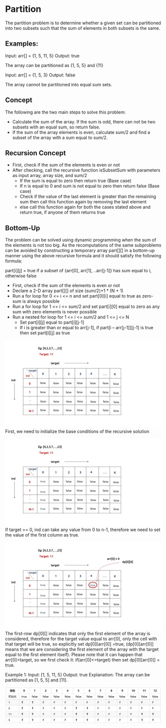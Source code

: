 # Partition

The partition problem is to determine whether a given set can be partitioned into two subsets such that the sum of elements in both subsets is the same.

## Examples:

Input: arr[] = {1, 5, 11, 5}
Output: true

The array can be partitioned as {1, 5, 5} and {11}

Input: arr[] = {1, 5, 3}
Output: false

The array cannot be partitioned into equal sum sets.


## Concept

The following are the two main steps to solve this problem:

* Calculate the sum of the array. If the sum is odd, there can not be two subsets with an equal sum, so return false.
* If the sum of the array elements is even, calculate sum/2 and find a subset of the array with a sum equal to sum/2.

## Recursion Concept

* First, check if the sum of the elements is even or not
* After checking, call the recursive function isSubsetSum with parameters as input array, array size, and sum/2 
  * If the sum is equal to zero then return true (Base case)
  * If n is equal to 0 and sum is not equal to zero then return false (Base case)
  * Check if the value of the last element is greater than the remaining sum then call this function again by removing the last element
  * else call this function again for both the cases stated above and return true, if anyone of them returns true

## Bottom-Up

The problem can be solved using dynamic programming when the sum of the elements is not too big. As the recomputations of the same subproblems can be avoided by constructing a temporary array part[][] in a bottom-up manner using the above recursive formula and it should satisfy the following formula:

part[i][j] = true if a subset of {arr[0], arr[1], ..arr[j-1]} has sum equal to i, otherwise false


* First, check if the sum of the elements is even or not
* Declare a 2-D array part[][] of size (sum/2)+1 * (N + 1)
* Run a for loop for 0 <= i <= n and set part[0][i] equal to true as zero-sum is always possible
* Run a for loop for 1 <= i <= sum/2 and set part[i][0] equal to zero as any sum with zero elements is never possible
* Run a nested for loop for 1 <= i <= sum/2 and 1 <= j <= N 
  * Set part[i][j] equal to part[i][j-1]
  * If i is greater than or equal to arr[j-1], if part[i – arr[j-1]][j-1] is true then set part[i][j] as true

![img.png](img.png)
First, we need to initialize the base conditions of the recursive solution

![img_1.png](img_1.png)
If target == 0, ind can take any value from 0 to n-1, therefore we need to set the value of the first column as true.

![img_2.png](img_2.png)
The first-row dp[0][] indicates that only the first element of the array is considered, therefore for the target value equal to arr[0], only the cell with that target will be true, so explicitly set dp[0][arr[0]] =true, (dp[0][arr[0]] means that we are considering the first element of the array with the target equal to the first element itself). 
Please note that it can happen that arr[0]>target, so we first check it: if(arr[0]<=target) then set dp[0][arr[0]] = true.

Example 1:
Input: [1, 5, 11, 5]
Output: true
Explanation: The array can be partitioned as [1, 5, 5] and [11].

![img_3.png](img_3.png)